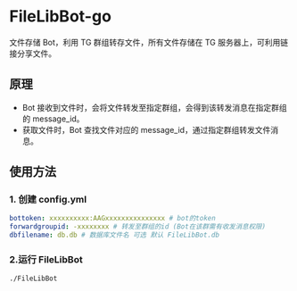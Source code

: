 # FileLibBot-go

文件存储 Bot，利用 TG 群组转存文件，所有文件存储在 TG 服务器上，可利用链接分享文件。

## 原理
- Bot 接收到文件时，会将文件转发至指定群组，会得到该转发消息在指定群组的 message_id。
- 获取文件时，Bot 查找文件对应的 message_id，通过指定群组转发文件消息。

## 使用方法
### 1. 创建 config.yml

```yml
bottoken: xxxxxxxxxx:AAGxxxxxxxxxxxxxxx # bot的token
forwardgroupid: -xxxxxxxx # 转发至群组的id (Bot在该群需有收发消息权限)
dbfilename: db.db # 数据库文件名 可选 默认 FileLibBot.db
```
### 2.运行 FileLibBot
```shell
./FileLibBot
```
